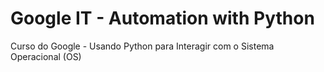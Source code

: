 # Google IT - Automation with Python
Curso do Google -  Usando Python para Interagir com o Sistema Operacional (OS)
